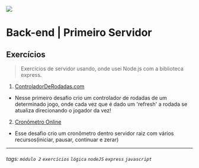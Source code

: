![](https://i.imgur.com/xG74tOh.png)

# Back-end | Primeiro Servidor

## Exercícios

> Exercícios de servidor usando, onde usei Node.js com a biblioteca express.

1. [ControladorDeRodadas.com](./01/)

- Nesse primeiro desafio crio um controlador de rodadas de um determinado jogo, onde cada vez que é dado um 'refresh' a rodada se atualiza direcionando o jogador da vez!

2. [Cronômetro Online](./02/)

- Esse desafio crio um cronômetro dentro servidor raiz com vários recursos(iniciar, pausar, continuar e zerar)

---

###### tags: `módulo 2` `exercícios` `lógica` `nodeJS` `express` `javascript`

